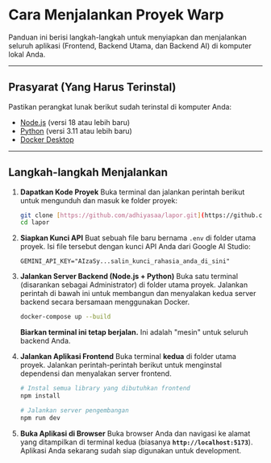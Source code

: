 # Cara Menjalankan Proyek Warp

Panduan ini berisi langkah-langkah untuk menyiapkan dan menjalankan seluruh aplikasi (Frontend, Backend Utama, dan Backend AI) di komputer lokal Anda.

---

## Prasyarat (Yang Harus Terinstal)

Pastikan perangkat lunak berikut sudah terinstal di komputer Anda:
* [Node.js](https://nodejs.org/) (versi 18 atau lebih baru)
* [Python](https://www.python.org/) (versi 3.11 atau lebih baru)
* [Docker Desktop](https://www.docker.com/products/docker-desktop/)

---

## Langkah-langkah Menjalankan

1.  **Dapatkan Kode Proyek**
    Buka terminal dan jalankan perintah berikut untuk mengunduh dan masuk ke folder proyek:
    ```bash
    git clone [https://github.com/adhiyasaa/lapor.git](https://github.com/adhiyasaa/lapor.git)
    cd lapor
    ```

2.  **Siapkan Kunci API**
    Buat sebuah file baru bernama `.env` di folder utama proyek. Isi file tersebut dengan kunci API Anda dari Google AI Studio:
    ```
    GEMINI_API_KEY="AIzaSy...salin_kunci_rahasia_anda_di_sini"
    ```

3.  **Jalankan Server Backend (Node.js + Python)**
    Buka satu terminal (disarankan sebagai Administrator) di folder utama proyek. Jalankan perintah di bawah ini untuk membangun dan menyalakan kedua server backend secara bersamaan menggunakan Docker.
    ```bash
    docker-compose up --build
    ```
    **Biarkan terminal ini tetap berjalan.** Ini adalah "mesin" untuk seluruh backend Anda.

4.  **Jalankan Aplikasi Frontend**
    Buka terminal **kedua** di folder utama proyek. Jalankan perintah-perintah berikut untuk menginstal dependensi dan menyalakan server frontend.
    ```bash
    # Instal semua library yang dibutuhkan frontend
    npm install

    # Jalankan server pengembangan
    npm run dev
    ```

5.  **Buka Aplikasi di Browser**
    Buka browser Anda dan navigasi ke alamat yang ditampilkan di terminal kedua (biasanya **`http://localhost:5173`**). Aplikasi Anda sekarang sudah siap digunakan untuk development.
